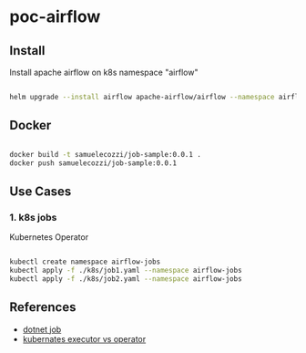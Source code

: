 # poc-airflow

## Install

Install apache airflow on k8s namespace "airflow"

``` bash

helm upgrade --install airflow apache-airflow/airflow --namespace airflow --create-namespace -f ./override-values.yaml --debug

```

## Docker

``` bash

docker build -t samuelecozzi/job-sample:0.0.1 .
docker push samuelecozzi/job-sample:0.0.1

```

## Use Cases

### 1. k8s jobs

Kubernetes Operator

``` bash

kubectl create namespace airflow-jobs
kubectl apply -f ./k8s/job1.yaml --namespace airflow-jobs
kubectl apply -f ./k8s/job2.yaml --namespace airflow-jobs

```


## References

- [dotnet job](https://benbrougher.tech/posts/kubernetes-cron-job/)
- [kubernates executor vs operator](https://stackoverflow.com/questions/59952465/airflow-when-to-use-kubernetesexecutor-vs-kubernetespodoperator)